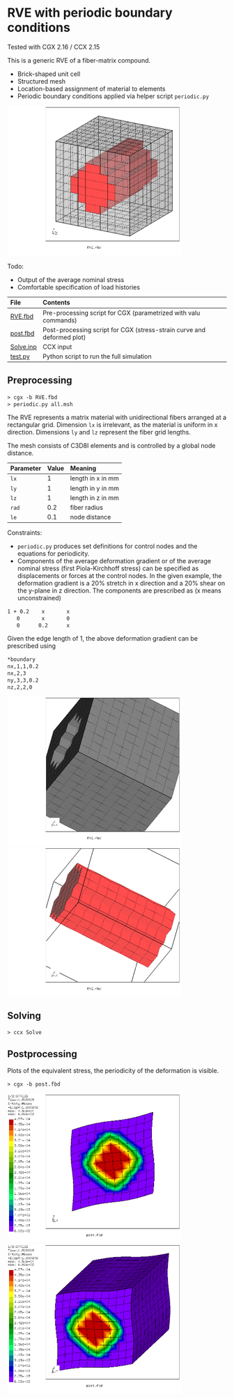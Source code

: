 # RVE with periodic boundary conditions
Tested with CGX 2.16 / CCX 2.15

This is a generic RVE of a fiber-matrix compound.

+ Brick-shaped unit cell
+ Structured mesh
+ Location-based assignment of material to elements
+ Periodic boundary conditions applied via helper script `periodic.py`

<img src="matrix-fiber.png" width="400">

Todo:
+ Output of the average nominal stress
+ Comfortable specification of load histories


File                   | Contents    
:-------------         | :-------------
[RVE.fbd](RVE.fbd)     | Pre-processing script for CGX (parametrized with valu commands)     
[post.fbd](post.fbd)   | Post-processing script for CGX (stress-strain curve and deformed plot)
[Solve.inp](Solve.inp) | CCX input
[test.py](test.py)     | Python script to run the full simulation

## Preprocessing

```
> cgx -b RVE.fbd
> periodic.py all.msh
```

The RVE represents a matrix material with unidirectional fibers arranged at a rectangular grid. Dimension  `lx` is irrelevant, as the material is uniform
in x direction. Dimensions `ly` and `lz` represent the fiber grid lengths.

The mesh consists of C3D8I elements and is controlled by a global node distance.

| Parameter | Value | Meaning |
| :------------- |  :------------- | :------------- |
| `lx` | 1 | length in x in mm |
| `ly` | 1 | length in y in mm |
| `lz` | 1 | length in z in mm |
| `rad` | 0.2 | fiber radius |
| `le` | 0.1 | node distance |

Constraints:

* `periodic.py` produces set definitions for control nodes and the equations for periodicity.
* Components of the average deformation gradient or of the average nominal stress (first Piola-Kirchhoff stress) can be specified as displacements or forces at the control nodes.
In the given example, the deformation gradient is a 20% stretch in x direction and a 20% shear on the y-plane in z direction. The components are prescribed as (x means unconstrained)
```
1 + 0.2    x       x
   0       x       0
   0      0.2      x
```
Given the edge length of 1, the above deformation gradient can be prescribed using
```
*boundary
nx,1,1,0.2
nx,2,3
ny,3,3,0.2
nz,2,2,0
```

<img src="matrix.png" width="400"><img src="fiber.png" width="400">

## Solving
```
> ccx Solve
```

## Postprocessing

Plots of the equivalent stress, the periodicity of the deformation is visible.
```
> cgx -b post.fbd
```


<img src="se.png" width="400" title="Equivalent stress"><img src="se-rot.png" width="400" title="Equivalent stress">
